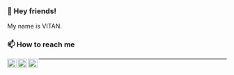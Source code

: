 <!--
**ivitan/ivitan** is a ✨ _special_ ✨ repository because its `README.md` (this file) appears on your GitHub profile.

Here are some ideas to get you started:

- 🔭 I’m currently working on ...
- 🌱 I’m currently learning ...
- 👯 I’m looking to collaborate on ...
- 🤔 I’m looking for help with ...
- 💬 Ask me about ...
- 📫 How to reach me: ...
- 😄 Pronouns: ...
- ⚡ Fun fact: ...
-->


### 👋 Hey friends!

My name is VITAN.

### 📫 How to reach me

<a href="https://vitan.me">
  <img align="left" alt="Blog" width="21px" src="https://cdn.jsdelivr.net/gh/ivitan/Picture@master/images/vitan.svg" />
</a>
<a href="mailto:vitan.me@gmail.com">
  <img align="left" alt="Email" width="21px" src="https://cdn.jsdelivr.net/gh/ivitan/Picture@master/images/email.svg" />
</a>
<a href="https://twitter.com/vitanme">
  <img align="left" alt="Twitter" width="21px" src="https://cdn.jsdelivr.net/gh/ivitan/Picture@master/images/twitter.svg" />
</a>

---

<!--START_SECTION:waka-->
<!--END_SECTION:waka-->